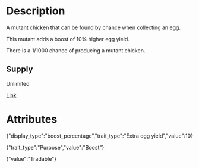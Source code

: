 # Description

A mutant chicken that can be found by chance when collecting an egg.

This mutant adds a boost of 10% higher egg yield.

There is a 1/1000 chance of producing a mutant chicken.

## Supply

Unlimited

[Link](https://docs.sunflower-land.com/player-guides/raising-animals/chickens#mutant-chickens)

# Attributes

{"display_type":"boost_percentage","trait_type":"Extra egg yield","value":10}

{"trait_type":"Purpose","value":"Boost"}

{"value":"Tradable"}
